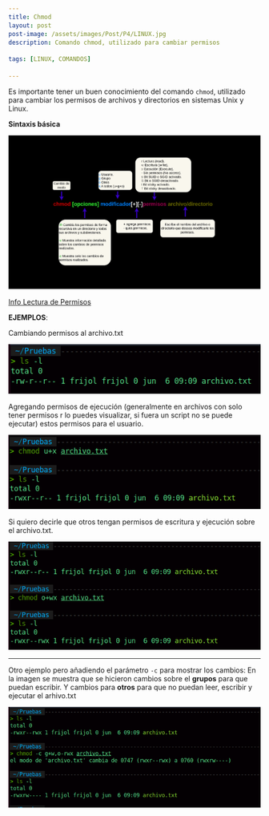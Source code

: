 ```yaml
---
title: Chmod
layout: post
post-image: /assets/images/Post/P4/LINUX.jpg
description: Comando chmod, utilizado para cambiar permisos

tags: [LINUX, COMANDOS]

---
```


Es importante tener un buen conocimiento del comando `chmod`, utilizado para cambiar los permisos de archivos y directorios en sistemas Unix y Linux.

**Sintaxis básica**

![chmod](/assets/images/Post/P4/chmod.png)

[Info Lectura de Permisos](https://chispudo.github.io/blog/Lectura-Permisos)

**EJEMPLOS**:

Cambiando permisos al archivo.txt

![P4i1](/assets/images/Post/P4/P4i1.png)

Agregando permisos de ejecución (generalmente en archivos con solo tener permisos r lo puedes visualizar, si fuera un script no se puede ejecutar) estos permisos para el usuario.

![P4i1](/assets/images/Post/P4/P4i2.png)

Si quiero decirle que otros tengan permisos de escritura y ejecución sobre el archivo.txt.

![P4i1](/assets/images/Post/P4/P4i3.png)

---

Otro ejemplo pero añadiendo el parámetro `-c` para mostrar los cambios:
En la imagen se muestra que se hicieron cambios sobre el **grupos** para que puedan escribir. Y cambios para **otros** para que no puedan leer, escribir y ejecutar el arhivo.txt
 

![P4i1](/assets/images/Post/P4/P4i4.png)




